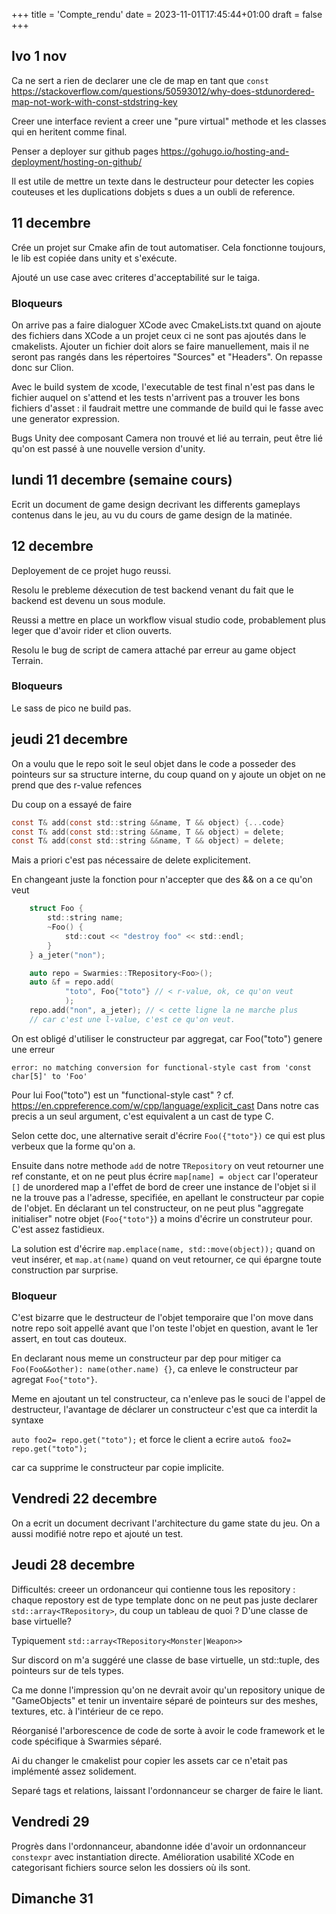 +++
title = 'Compte_rendu'
date = 2023-11-01T17:45:44+01:00
draft = false
+++

Ivo 1 nov
---

Ca ne sert a rien de declarer une cle de map en tant que 
`const` https://stackoverflow.com/questions/50593012/why-does-stdunordered-map-not-work-with-const-stdstring-key

Creer une interface revient a creer une "pure virtual" 
methode et les classes qui en heritent comme final.

Penser a deployer sur github pages https://gohugo.io/hosting-and-deployment/hosting-on-github/

Il est utile de mettre un texte dans le destructeur pour 
detecter les copies couteuses et les duplications dobjets s
dues a un oubli de reference.

11 decembre
---

Crée un projet sur Cmake afin de tout automatiser. Cela
fonctionne toujours, le lib est copiée dans unity et s'exécute.

Ajouté un use case avec criteres d'acceptabilité sur le taiga.

### Bloqueurs

On arrive pas a faire dialoguer XCode avec CmakeLists.txt
quand on ajoute des fichiers dans XCode a un projet ceux
ci ne sont pas ajoutés dans le cmakelists. Ajouter un fichier
doit alors se faire manuellement, mais il ne seront pas rangés
dans les répertoires "Sources" et "Headers". On repasse donc 
sur Clion.

Avec le build system de xcode, l'executable de test final n'est
pas dans le fichier auquel on s'attend et les tests n'arrivent
pas a trouver les bons fichiers d'asset : il faudrait 
mettre une commande de build qui le fasse avec une generator expression.

Bugs Unity dee composant Camera non trouvé et lié au terrain, peut être 
lié qu'on est passé à une nouvelle version d'unity.

lundi 11 decembre (semaine cours)
---

Ecrit un document de game design decrivant les differents
gameplays contenus dans le jeu, au vu du cours de game 
design de la matinée.

12 decembre
---

Deployement de ce projet hugo reussi.

Resolu le prebleme déxecution de test 
backend venant
du fait que le backend est devenu un sous
module.

Reussi a mettre en place un workflow visual 
studio code, probablement plus leger que
d'avoir rider et clion ouverts.

Resolu le bug de script de camera attaché par
erreur au game object Terrain.

### Bloqueurs

Le sass de pico ne build pas.

jeudi 21 decembre
---

On a voulu que le repo soit le seul objet dans le code
a posseder des pointeurs sur sa structure interne, du coup
quand on y ajoute un objet on ne prend que des r-value
refences

Du coup on a essayé de faire

```c
const T& add(const std::string &&name, T && object) {...code}
const T& add(const std::string &&name, T && object) = delete;
const T& add(const std::string &&name, T && object) = delete;

```

Mais a priori c'est pas nécessaire de delete explicitement.

En changeant juste la fonction pour n'accepter que des  &&
on a ce qu'on veut

```c
    struct Foo {
        std::string name;
        ~Foo() {
            std::cout << "destroy foo" << std::endl;
        }
    } a_jeter("non");

    auto repo = Swarmies::TRepository<Foo>();
    auto &f = repo.add(
            "toto", Foo{"toto"} // < r-value, ok, ce qu'on veut
            );
    repo.add("non", a_jeter); // < cette ligne la ne marche plus 
    // car c'est une l-value, c'est ce qu'on veut.
```

On est obligé d'utiliser le constructeur par aggregat,
car Foo("toto") genere une erreur

```
error: no matching conversion for functional-style cast from 'const char[5]' to 'Foo'
```

Pour lui Foo("toto") est un "functional-style cast" ?
cf. https://en.cppreference.com/w/cpp/language/explicit_cast
Dans notre cas precis a un seul argument, c'est equivalent
a un cast de type C.

Selon cette doc, une alternative serait d'écrire
``Foo({"toto"})`` ce qui est plus verbeux que la 
forme qu'on a.

Ensuite dans notre methode `add` de notre `TRepository`
on veut retourner une ref constante, et on ne peut
plus écrire ``map[name] = object`` car l'operateur
`[]` de unordered map a l'effet de bord de creer
une instance de l'objet si il ne la trouve pas
a l'adresse, specifiée, en apellant le constructeur
par copie de l'objet. En déclarant un tel
constructeur, on ne peut plus "aggregate initialiser"
notre objet (`Foo{"toto"}`) a moins d'écrire un
construteur pour. C'est assez fastidieux.

La solution est d'écrire
``map.emplace(name, std::move(object));`` quand on
veut insérer, et `map.at(name)` quand on veut
retourner, ce qui épargne toute construction
par surprise.

### Bloqueur

C'est bizarre que le destructeur de l'objet temporaire
que l'on move dans notre repo soit appellé
avant que l'on teste l'objet en question, avant le 1er assert,
en tout cas douteux.

En declarant nous meme un constructeur par dep pour mitiger
ca ``Foo(Foo&&other): name(other.name) {}``, ca enleve le
constructeur par agregat `Foo{"toto"}`.

Meme en ajoutant un tel constructeur, ca n'enleve pas
le souci de l'appel de destructeur, l'avantage de déclarer
un constructeur c'est que ca interdit la syntaxe

``auto foo2= repo.get("toto");``
et force le client a ecrire 
``auto& foo2= repo.get("toto");``

car ca supprime le constructeur par copie implicite.

Vendredi 22 decembre
---

On a ecrit un document decrivant l'architecture du game state
du jeu. On a aussi modifié notre repo et ajouté un test.

Jeudi 28 decembre
---

Difficultés: creeer un ordonanceur qui contienne tous les repository :
chaque repostory est de type template donc on ne peut pas juste
declarer `std::array<TRepository>`, du coup un tableau de quoi ? D'une
classe de base virtuelle?

Typiquement `std::array<TRepository<Monster|Weapon>>`

Sur discord on m'a suggéré une classe de base virtuelle, un std::tuple,
des pointeurs sur de tels types.

Ca me donne l'impression qu'on ne devrait avoir qu'un repository
unique de "GameObjects" et tenir un inventaire séparé de pointeurs
sur des meshes, textures, etc. à l'intérieur de ce repo.

Réorganisé l'arborescence de code de sorte à avoir le code framework
et le code spécifique à Swarmies séparé.

Ai du changer le cmakelist pour copier les assets car ce n'etait
pas implémenté assez solidement.

Separé tags et relations, laissant l'ordonnanceur se charger 
de faire le liant.

Vendredi 29
---

Progrès dans l'ordonnanceur, abandonne idée d'avoir un
ordonnanceur `constexpr` avec instantiation directe. 
Amélioration usabilité XCode en categorisant
fichiers source selon les dossiers où ils sont.

Dimanche 31
---

